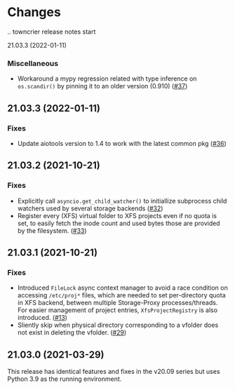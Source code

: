 Changes
=======

<!--
    You should *NOT* be adding new change log entries to this file, this
    file is managed by towncrier. You *may* edit previous change logs to
    fix problems like typo corrections or such.

    To add a new change log entry, please refer
    https://pip.pypa.io/en/latest/development/contributing/#news-entries

    We named the news folder "changes".

    WARNING: Don't drop the last line!
-->

.. towncrier release notes start

21.03.3 (2022-01-11)

### Miscellaneous
* Workaround a mypy regression related with type inference on `os.scandir()` by pinning it to an older version (0.910) ([#37](https://github.com/lablup/backend.ai-storage-proxy/issues/37))


21.03.3 (2022-01-11)
--------------------

### Fixes
* Update aiotools version to 1.4 to work with the latest common pkg ([#36](https://github.com/lablup/backend.ai-storage-proxy/issues/36))


21.03.2 (2021-10-21)
--------------------

### Fixes
* Explicitly call `asyncio.get_child_watcher()` to initiallize subprocess child watchers used by several storage backends ([#32](https://github.com/lablup/backend.ai-storage-proxy/issues/32))
* Register every (XFS) virtual folder to XFS projects even if no quota is set, to easily fetch the inode count and used bytes those are provided by the filesystem. ([#33](https://github.com/lablup/backend.ai-storage-proxy/issues/33))


21.03.1 (2021-10-21)
--------------------

### Fixes
* Introduced `FileLock` async context manager to avoid a race condition on accessing `/etc/proj*` files, which are needed to set per-directory quota in XFS backend, between multiple Storage-Proxy processes/threads. For easier management of project entries, `XfsProjectRegistry` is also introduced. ([#13](https://github.com/lablup/backend.ai-storage-proxy/issues/13))
* Sliently skip when physical directory corresponding to a vfolder does not exist in deleting the vfolder. ([#29](https://github.com/lablup/backend.ai-storage-proxy/issues/29))


21.03.0 (2021-03-29)
--------------------

This release has identical features and fixes in the v20.09 series but uses Python 3.9 as the running environment.
